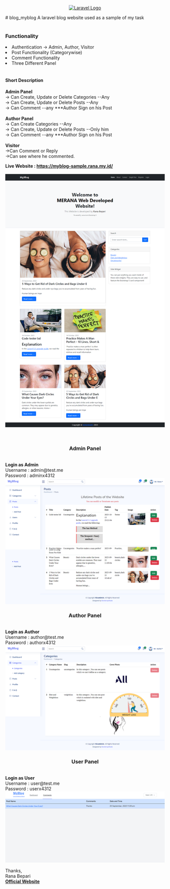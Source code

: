 <p align="center"><a href="https://laravel.com" target="_blank"><img src="https://raw.githubusercontent.com/laravel/art/master/logo-lockup/5%20SVG/2%20CMYK/1%20Full%20Color/laravel-logolockup-cmyk-red.svg" width="400" alt="Laravel Logo"></a></p>
# blog_myblog
A laravel blog website used as a sample of my task <br><br>
<h3>Functionality</h3>
<li> Authentication -> Admin, Author, Visitor </li>
<li> Post Functionality (Categorywise) </li>
<li> Comment Functionality </li>
<li> Three Different Panel </li>
<br>
<h4>Short Description</h4>
<p> 
<strong>Admin Panel</strong> <br>
-> Can Create, Update or Delete Categories --Any<br>
-> Can Create, Update or Delete Posts --Any <br>
-> Can Comment --any ***Author Sign on his Post <br>
<br>
<strong>Author Panel</strong> <br>
-> Can Create Categories --Any<br>
-> Can Create, Update or Delete Posts --Only him<br>
-> Can Comment --any ***Author Sign on his Post<br>
<br>
<strong>Visitor</strong><br>
->Can Comment or Reply <br>
->Can see where he commented.<br>
</p>

<strong>Live Website : <a href="https://myblog-sample.rana.my.id/"> https://myblog-sample.rana.my.id/ </a></strong>
<br> <br> 
![Screenshot](images/screenshotx.png)

<br>
<center><h3>Admin Panel</h3> </center><br>
<strong> Login as Admin  </strong> <br>
Username : admin@test.me <br>
Password : adminx4312 <br>
<img src="images/blog_admin.png">
<br>
<center><h3>Author Panel</h3></center> <br>
<strong> Login as Author  </strong> <br>
Username : author@test.me <br>
Password : authorx4312 <br>
<img src="images/blog_author.png">
<br>
<center><h3>User Panel</h3></center> <br>
<strong> Login as User  </strong> <br>
Username : user@test.me <br>
Password : userx4312 <br>
<img src="images/blog_user.png">

Thanks, <br>
Rana Bepari <br>
<a href="https://ranasvc.com/"><strong>Official Website</strong></a>
